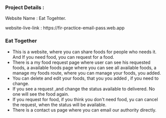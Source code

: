 ### Project Details : 
Website Name : Eat Togehter.
<p>website-live-link : https://fir-practice-email-pass.web.app</p>

### Eat Together
 - This is a website, where you can share foods for people who needs it. And If you need food, you can request for a food.
 - There is a my food request page where user can see his requested foods, a available foods page where you can see all available foods, a manage my foods route, where you can manage your foods, you added.
  - You can delete and edit your foods, that you you added , if you need to change.
  - If you see a request ,and change the status available to delivered. No one will see the food again.
  - If you request for food, if you think you don't need food, yu can cancel the request, when the status will be available.
  - There is a contact us page where you can email our authority directly.

  
  

  



